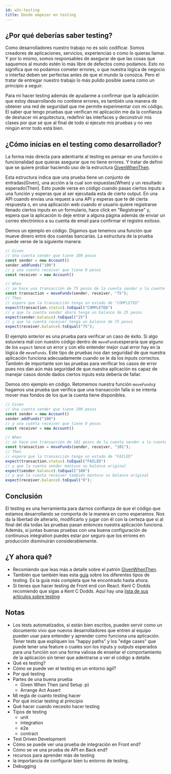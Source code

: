 ```yaml
---
id: w2s-testing
title: Donde empezar en testing
---
```


## ¿Por qué deberías saber testing?

Como desarrolladores nuestro trabajo no es solo codificar. Somos creadores de aplicaciones, servicios, experiencias o como lo quieras llamar. Y por lo mismo, somos responsables de asegurar de que las cosas que saquemos al mundo estén lo más libre de defectos como podamos. Esto no significa que no podamos cometer errores, o que nuestra lógica de negocio o interfaz deben ser perfectas antes de que el mundo la conozca. Pero el tratar de entregar nuestro trabajo lo más pulido posible suena como un principio a seguir.

Para mí hacer testing además de ayudarme a confirmar que la aplicación que estoy desarrollando no contiene errores, es también una manera de obtener una red de seguridad que me permite experimentar con mi código. El saber que tengo pruebas que verifican mi aplicación me da la confianza de deshacer mi arquitectura, redefinir las interfaces y deconstruir mis clases por que sé que al final de todo si ejecuto mis pruebas y no veo ningún error todo está bien.

## ¿Cómo inicias en el testing como desarrollador?

La forma más directa para adentrarte al testing es pensar en una función o funcionalidad que quieras asegurar que no tiene errores. Y tratar de definir que se quiere probar haciendo uso de la estructura [GivenWhenThen](https://martinfowler.com/bliki/GivenWhenThen.html).

Esta estructura indica que una prueba tiene un conjunto de entradas(Given), una acción a la cual son expuestas(When) y un resultado esperado(Then). Esto puede verse en código cuando pasas ciertos inputs a una función y esperas que al ser ejecutada esta de cierto output. En una API cuando envías una request a una API y esperas que te dé cierta respuesta o, en una aplicación web cuando el usuario quiere registrarse llenado ciertos inputs en un formulario, hace click en "Registrarse" y, espera que la aplicación lo deje entrar a alguna página además de enviar un correo electrónico a su cuenta de email para confirmar el registro exitoso.

Demos un ejemplo en código. Digamos que tenemos una función que mueve dinero entre dos cuentas bancarias. La estructura de la prueba puede verse de la siguiente manera:

```js
// Given
// Una cuenta sender que tiene 100 pesos
const sender = new Account()
sender.addFunds("100")
// y una cuenta receiver que tiene 0 pesos
const receiver = new Account()

// When
// se hace una transacción de 75 pesos de la cuenta sender a la cuente receiver
const transaction = moveFunds(sender, receiver, "75");
// Then
// espero que la transacción tenga un estado de "COMPLETED"
expect(transaction.status).toEqual("COMPLETED")
// y que la cuenta sender ahora tenga un balance de 25 pesos
expect(sender.balance).toEqual("25")
// y que la cuenta receiver tenga un balance de 75 pesos
expect(receiver.balance).toEqual("75");
```

El ejemplo anterior es una prueba para verificar un caso de éxito. Si algo estuviera mál con nuestro código dentro de `moveFunds`esperaría que alguno de los `expect` lance un error y con ello entender mejor cual error hay en la lógica de `moveFunds`. Este tipo de pruebas nos dan seguridad de que nuestra aplicación funciona adecuadamente cuando se le da los inputs correctos. También de importante son las pruebas para verificar los casos de error pues nos dan aún más seguridad de que nuestra aplicación es capaz de manejar casos donde dados ciertos inputs esta debería de fallar.

Demos otro ejemplo en código. Retomemos nuestra función `moveFunds`y hagamos una prueba que verifica que una transacción falla si se intenta mover mas fondos de los que la cuenta tiene disponibles.

```js
// Given
// Una cuenta sender que tiene 100 pesos
const sender = new Account()
sender.addFunds("100")
// y una cuenta receiver que tiene 0 pesos
const receiver = new Account()

// When
// se hace una transacción de 101 pesos de la cuenta sender a la cuente receiver
const transaction = moveFunds(sender, receiver, "101");
// Then
// espero que la transacción tenga un estado de "FAILED"
expect(transaction.status).toEqual("FAILED")
// y que la cuenta sender mantuvo su balance original
expect(sender.balance).toEqual("100")
// y que la cuenta receiver también mantuvo su balance original
expect(receiver.balance).toEqual("0");
```

## Conclusión

El testing es una herramienta para darnos confianza de que el código que estamos desarrollando se comporta de la manera en como esperamos. Nos da la libertad de alterarlo, modificarlo y jugar con él con la certeza que si al final del día todas las pruebas pasan entonces nuestra aplicación funciona. Además, si juntas buenas pruebas con una buena configuración de continuous integration puedes estar por seguro que los errores en producción disminuirán considerablemente.


## ¿Y ahora qué?

- Recomiendo que leas más a detalle sobre el patrón [GivenWhenThen](https://martinfowler.com/bliki/GivenWhenThen.html).
- También que también leas esta [guía](https://martinfowler.com/articles/practical-test-pyramid.html) sobre los diferentes tipos de testing. Es la guía más completa que he encontrado hasta ahora. 
- Si tienes que hacer testing de Front end con React. Kent C Dodds recomiendo que sigas a Kent C Dodds. Aquí hay una [lista de sus artículos sobre testing](https://kentcdodds.com/testing/)

## Notas

- Los tests automatizados, si están bien escritos, pueden servir como un documento vivo que nuevos  desarrolladores que entren al equipo pueden usar para entender y aprender como funciona una aplicación. Tener tests que expliquen los "happy paths" y los "edge cases" que puede tener una feature o cuales son los inputs y outputs esperados para una función son una forma valiosa de enseñar el comportamiento de la aplicación sin tener que adentrarse a ver el código a detalle.
- Qué es testing?
- Cómo se puede ver el testing en un entorno ágil?
- Por qué testing
- Partes de una buena prueba
  - Given When Then (and Setup :p)
  - Arrange Act Assert
- Mi regla de cuanto testing hacer
- Por qué iniciar testing al principio
- Qué hacer cuando necesito hacer testing
- Tipos de testing
  - unit
  - integration
  - e2e
  - contract
- Test Driven Development
- Cómo se puede ver una prueba de integración en Front end?
- Cómo se ve una prueba de API en Back end?
- recursos para aprender más de testing
- la importancia de configurar bien tu entorno de testing.
- Debugging
